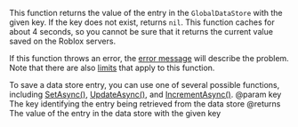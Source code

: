 This function returns the value of the entry in the `GlobalDataStore` with the given key. If the key does not exist, returns `nil`. This function caches for about 4 seconds, so you cannot be sure that it returns the current value saved on the Roblox servers.

If this function throws an error, the [error message](https://developer.roblox.com/search#stq=Datastore%20Errors) will describe the problem. Note that there are also [limits](https://developer.roblox.com/search#stq=Datastore%20Errors) that apply to this function.

To save a data store entry, you can use one of several possible functions, including [SetAsync()](https://developer.roblox.com/api-reference/function/GlobalDataStore/SetAsync), [UpdateAsync()](https://developer.roblox.com/api-reference/function/GlobalDataStore/UpdateAsync), and [IncrementAsync()](https://developer.roblox.com/api-reference/function/GlobalDataStore/IncrementAsync).
@param key The key identifying the entry being retrieved from the data store
@returns The value of the entry in the data store with the given key